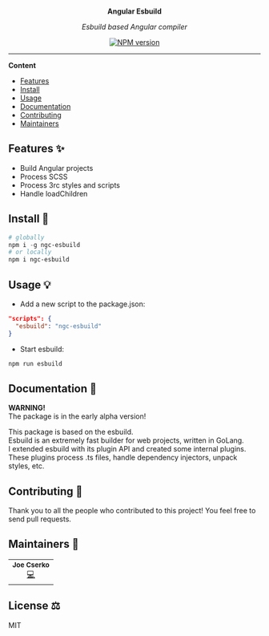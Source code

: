<div align="center">
  <br>
  <p>
    <b>Angular Esbuild</b>
  </p>
  <p>
     <i>Esbuild based Angular compiler</i>
  </p>
  <p>

[![NPM version](https://img.shields.io/npm/v/ngc-esbuild?style=flat-square)](https://img.shields.io/npm/v/ngc-esbuild?style=flat-square)


  </p>
</div>

---

**Content**

* [Features](##features)
* [Install](##install)
* [Usage](##usage)
* [Documentation](##documentation)
* [Contributing](##contributing)
* [Maintainers](##maintainers)

## Features ✨
* Build Angular projects
* Process SCSS
* Process 3rc styles and scripts
* Handle loadChildren

## Install 🐙
```powershell
# globally
npm i -g ngc-esbuild
# or locally
npm i ngc-esbuild
```

## Usage 💡
* Add a new script to the package.json:
```json
"scripts": {
  "esbuild": "ngc-esbuild"
}
```
* Start esbuild:
```powershell
npm run esbuild
```

## Documentation 📄
__WARNING!__  
The package is in the early alpha version!  

This package is based on the esbuild.  
Esbuild is an extremely fast builder for web projects, written in GoLang.  
I extended esbuild with its plugin API and created some internal plugins. These plugins process .ts files, handle dependency injectors, unpack styles, etc.

## Contributing 🍰

Thank you to all the people who contributed to this project!
You feel free to send pull requests.

## Maintainers 👷
<table>
  <tr>
    <td align="center">
        <sub><b>Joe Cserko</b></sub>
        <br>
        <a href="#" title="Code">💻</a>
    </td>
  </tr>
</table>

## License ⚖️
MIT
